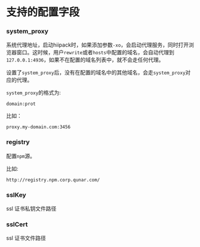 # 支持的配置字段

### system_proxy

系统代理地址，启动hiipack时，如果添加参数`-xo`，会启动代理服务，同时打开浏览器窗口。这时候，用户`rewrite`或者`hosts`中配置的域名，会自动代理到`127.0.0.1:4936`，如果不在配置的域名列表中，就不会走任何代理。

设置了`system_proxy`后，没有在配置的域名中的其他域名，会走`system_proxy`对应的代理。

`system_proxy`的格式为:

```
domain:prot
```

比如：

```
proxy.my-domain.com:3456
```

### registry

配置`npm`源。

比如:

```
http://registry.npm.corp.qunar.com/
```


### sslKey

ssl 证书私钥文件路径

### sslCert

ssl 证书文件路径
